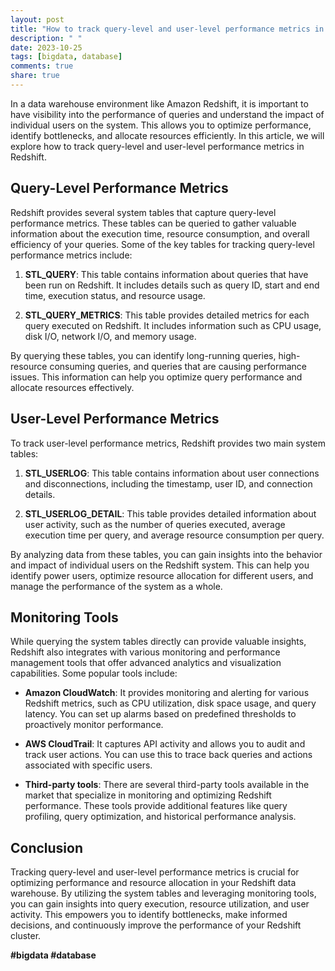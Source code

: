 ```yaml
---
layout: post
title: "How to track query-level and user-level performance metrics in Redshift."
description: " "
date: 2023-10-25
tags: [bigdata, database]
comments: true
share: true
---
```


In a data warehouse environment like Amazon Redshift, it is important to have visibility into the performance of queries and understand the impact of individual users on the system. This allows you to optimize performance, identify bottlenecks, and allocate resources efficiently. In this article, we will explore how to track query-level and user-level performance metrics in Redshift.

## Query-Level Performance Metrics
Redshift provides several system tables that capture query-level performance metrics. These tables can be queried to gather valuable information about the execution time, resource consumption, and overall efficiency of your queries. Some of the key tables for tracking query-level performance metrics include:

1. **STL_QUERY**: This table contains information about queries that have been run on Redshift. It includes details such as query ID, start and end time, execution status, and resource usage.

2. **STL_QUERY_METRICS**: This table provides detailed metrics for each query executed on Redshift. It includes information such as CPU usage, disk I/O, network I/O, and memory usage.

By querying these tables, you can identify long-running queries, high-resource consuming queries, and queries that are causing performance issues. This information can help you optimize query performance and allocate resources effectively.

## User-Level Performance Metrics
To track user-level performance metrics, Redshift provides two main system tables:

1. **STL_USERLOG**: This table contains information about user connections and disconnections, including the timestamp, user ID, and connection details.

2. **STL_USERLOG_DETAIL**: This table provides detailed information about user activity, such as the number of queries executed, average execution time per query, and average resource consumption per query.

By analyzing data from these tables, you can gain insights into the behavior and impact of individual users on the Redshift system. This can help you identify power users, optimize resource allocation for different users, and manage the performance of the system as a whole.

## Monitoring Tools
While querying the system tables directly can provide valuable insights, Redshift also integrates with various monitoring and performance management tools that offer advanced analytics and visualization capabilities. Some popular tools include:

- **Amazon CloudWatch**: It provides monitoring and alerting for various Redshift metrics, such as CPU utilization, disk space usage, and query latency. You can set up alarms based on predefined thresholds to proactively monitor performance.

- **AWS CloudTrail**: It captures API activity and allows you to audit and track user actions. You can use this to trace back queries and actions associated with specific users.

- **Third-party tools**: There are several third-party tools available in the market that specialize in monitoring and optimizing Redshift performance. These tools provide additional features like query profiling, query optimization, and historical performance analysis.

## Conclusion
Tracking query-level and user-level performance metrics is crucial for optimizing performance and resource allocation in your Redshift data warehouse. By utilizing the system tables and leveraging monitoring tools, you can gain insights into query execution, resource utilization, and user activity. This empowers you to identify bottlenecks, make informed decisions, and continuously improve the performance of your Redshift cluster.

**#bigdata #database**